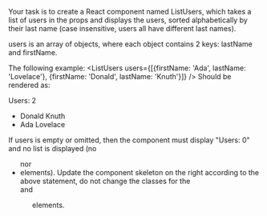 Your task is to create a React component named ListUsers, which takes a list of users in the props and displays the users, sorted alphabetically by their last name (case insensitive, users all have different last names).
 
users is an array of objects, where each object contains 2 keys: lastName and firstName. 
 
The following example:
<ListUsers users={[{firstName: 'Ada', lastName: 'Lovelace'}, {firstName: 'Donald', lastName: 'Knuth'}]} />
Should be rendered as:
<div>
    <div class="user-count">Users: 2</div>
    <ul class="user-list">
        <li>Donald Knuth</li>
        <li>Ada Lovelace</li>
    </ul>
</div>
If users is empty or omitted, then the component must display "Users: 0" and no list is displayed (no <ul> nor <li> elements).
Update the component skeleton on the right according to the above statement, do not change the classes for the <div> and <ul> elements.

